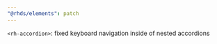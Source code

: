 ```yaml
---
"@rhds/elements": patch
---
```


`<rh-accordion>`: fixed keyboard navigation inside of nested accordions
